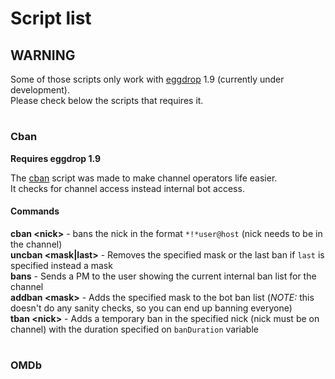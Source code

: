 # Script list #

## WARNING ##
Some of those scripts only work with [eggdrop](https://github.com/eggheads/eggdrop) 1.9 (currently under development).\
Please check below the scripts that requires it.
#

### Cban ###
**Requires eggdrop 1.9**

The [cban](https://github.com/PeGaSuS-Coder/TCL-SCripts/blob/master/Eggdrop/cban.tcl) script was made to make channel operators life easier.\
It checks for channel access instead internal bot access.
#### Commands
**cban \<nick>** - bans the nick in the format `*!*user@host` (nick needs to be in the channel)\
**uncban \<mask|last>** - Removes the specified mask or the last ban if `last` is specified instead a mask\
**bans** - Sends a PM to the user showing the current internal ban list for the channel\
**addban \<mask>** - Adds the specified mask to the bot ban list (*NOTE:* this doesn't do any sanity checks, so you can end up banning everyone)\
**tban \<nick>** - Adds a temporary ban in the specified nick (nick must be on channel) with the duration specified on `banDuration` variable
#

### OMDb ###
